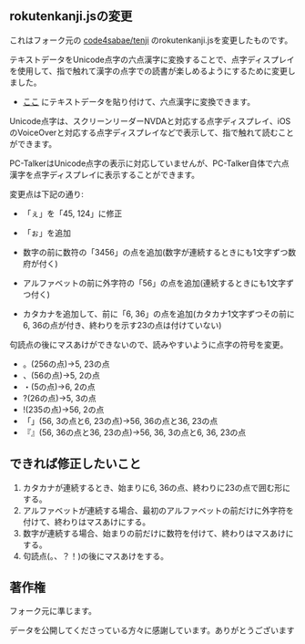 ## rokutenkanji.jsの変更

これはフォーク元の [code4sabae/tenji](https://github.com/code4sabae/tenji) のrokutenkanji.jsを変更したものです。

テキストデータをUnicode点字の六点漢字に変換することで、点字ディスプレイを使用して、指で触れて漢字の点字での読書が楽しめるようにするために変更しました。

* [ここ](http://brlat.html.xdomain.jp/rokutenkanji.html) にテキストデータを貼り付けて、六点漢字に変換できます。

Unicode点字は、スクリーンリーダーNVDAと対応する点字ディスプレイ、iOSのVoiceOverと対応する点字ディスプレイなどで表示して、指で触れて読むことができます。

PC-TalkerはUnicode点字の表示に対応していませんが、PC-Talker自体で六点漢字を点字ディスプレイに表示することができます。

変更点は下記の通り:

* 「ぇ」を「45, 124」に修正
* 「ぉ」を追加

* 数字の前に数符の「3456」の点を追加(数字が連続するときにも1文字ずつ数府が付く)
* アルファベットの前に外字符の「56」の点を追加(連続するときにも1文字ずつ付く)

* カタカナを追加して、前に「6, 36」の点を追加(カタカナ1文字ずつその前に6, 36の点が付き、終わりを示す23の点は付けていない)

句読点の後にマスあけができないので、読みやすいように点字の符号を変更。

* 。(256の点)→5, 23の点
* 、(56の点)→5, 2の点
* ・(5の点)→6, 2の点
* ?(26の点)→5, 3の点
* !(235の点)→56, 2の点
* 「」(56, 3の点と6, 23の点)→56, 36の点と36, 23の点
* 『』(56, 36の点と36, 23の点)→56, 36, 3の点と6, 36, 23の点

## できれば修正したいこと

1. カタカナが連続するとき、始まりに6, 36の点、終わりに23の点で囲む形にする。
2. アルファベットが連続する場合、最初のアルファベットの前だけに外字符を付けて、終わりはマスあけにする。
3. 数字が連続する場合、始まりの前だけに数符を付けて、終わりはマスあけにする。
4. 句読点(。、？！)の後にマスあけをする。

## 著作権

フォーク元に準じます。

データを公開してくださっている方々に感謝しています。ありがとうございます

